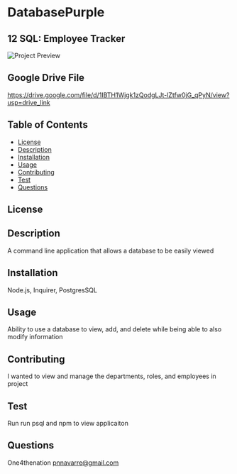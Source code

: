 # DatabasePurple

## 12 SQL: Employee Tracker

![Project Preview](./utils/ScreenRecording2024-06-29at9.06.24AM-ezgif.com-speed.gif)

## Google Drive File
https://drive.google.com/file/d/1IBTH1Wjgk1zQodgLJt-lZtfw0jG_qPyN/view?usp=drive_link

## Table of Contents
* [License](#license)
* [Description](#description)
* [Installation](#installation)
* [Usage](#usage)
* [Contributing](#contributing)
* [Test](#test)
* [Questions](#questions)

## License 


## Description
A command line application that allows a database to be easily viewed

## Installation 
Node.js, Inquirer, PostgresSQL

## Usage 
Ability to use a database to view, add, and delete while being able to also modify information

## Contributing 
I wanted to view and manage the departments, roles, and employees in project

## Test
Run run psql and npm to view applicaiton

## Questions
One4thenation
pnnavarre@gmail.com
